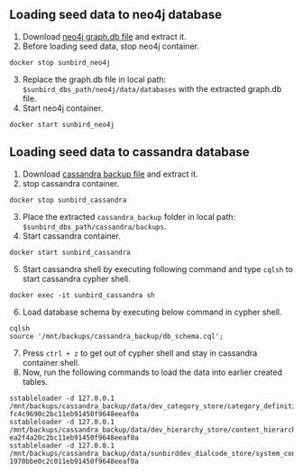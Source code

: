## Loading seed data to neo4j database
1. Download [neo4j graph.db file](../master-data/master-data/neo4j-graph.db.zip) and extract it.
2. Before loading seed data, stop neo4j container.
```shell
docker stop sunbird_neo4j
```   
3. Replace the graph.db file in local path: `$sunbird_dbs_path/neo4j/data/databases` with the extracted graph.db file.
4. Start neo4j container.
```shell
docker start sunbird_neo4j
```  

## Loading seed data to cassandra database
1. Download [cassandra backup file](../master-data/master-data/cassandra_backup.tar.gz) and extract it.
2. stop cassandra container.
```shell
docker stop sunbird_cassandra
```    
3. Place the extracted `cassandra_backup` folder in local path: `$sunbird_dbs_path/cassandra/backups`.
4. Start cassandra container.
```shell
docker start sunbird_cassandra
```  
5. Start cassandra shell by executing following command and type `cqlsh` to start cassandra cypher shell.
```shell
docker exec -it sunbird_cassandra sh
```
6. Load database schema by executing below command in cypher shell.
```shell
cqlsh
source '/mnt/backups/cassandra_backup/db_schema.cql';
```
7. Press `ctrl + z` to get out of cypher shell and stay in cassandra container shell.
8. Now, run the following commands to load the data into earlier created tables.
```shell
sstableloader -d 127.0.0.1 /mnt/backups/cassandra_backup/data/dev_category_store/category_definition_data-fc4c9690c2bc11eb91450f9648eeaf0a
sstableloader -d 127.0.0.1 /mnt/backups/cassandra_backup/data/dev_hierarchy_store/content_hierarchy-ea2f4a20c2bc11eb91450f9648eeaf0a
sstableloader -d 127.0.0.1 /mnt/backups/cassandra_backup/data/sunbirddev_dialcode_store/system_config-1970bbe0c2c011eb91450f9648eeaf0a
```
